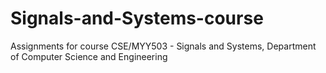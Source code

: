 # Signals-and-Systems-course

Assignments for course CSE/MYY503 - Signals and Systems, Department of Computer Science and Engineering
